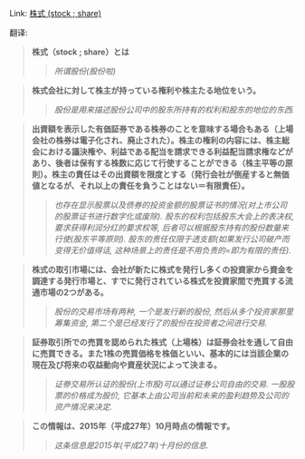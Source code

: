 Link: [株式 (stock ; share)]()

翻译:
> **株式（stock ; share）とは**
>> *所谓股份(股份啦)*

> **株式会社に対して株主が持っている権利や株主たる地位をいう。**
>> *股份是用来描述股份公司中的股东所持有的权利和股东的地位的东西.*

> **出資額を表示した有価証券である株券のことを意味する場合もある（上場会社の株券は電子化され、廃止された）。株主の権利の内容には、株主総会における議決権や、利益である配当を請求できる利益配当請求権などがあり、後者は保有する株数に応じて行使することができる（株主平等の原則）。株主の責任はその出資額を限度とする（発行会社が倒産すると無価値となるが、それ以上の責任を負うことはない＝有限責任）。**
>> *也存在显示股票以及债券的投资金额的股票证书的情况(对上市公司的股票证书进行数字化或废除). 股东的权利包括股东大会上的表决权, 要求获得利润分红的要求权等, 后者可以根据股东持有的股份数量来行使(股东平等原则). 股东的责任仅限于透支额(如果发行公司破产而变得无价值得话, 这种场景上的责任是不用负责的=即为有限的责任).*

> **株式の取引市場には、会社が新たに株式を発行し多くの投資家から資金を調達する発行市場と、すでに発行されている株式を投資家間で売買する流通市場の2つがある。**
>> *股份的交易市场有两种, 一个是发行新的股份, 然后从多个投资家那里筹集资金, 第二个是已经发行了的股份在投资者之间进行交易.*

> **証券取引所での売買を認められた株式（上場株）は証券会社を通して自由に売買できる。また1株の売買価格を株価といい、基本的には当該企業の現在及び将来の収益動向や資産状況によって決まる。**
>> *证劵交易所认证的股份(上市股)可以通过证券公司自由的交易. 一股股票的价格成为股价, 它基本上由公司当前和未来的盈利趋势及公司的资产情况来决定.*

> **この情報は、2015年（平成27年）10月時点の情報です。**
>> *这条信息是2015年(平成27年)十月份的信息.*


